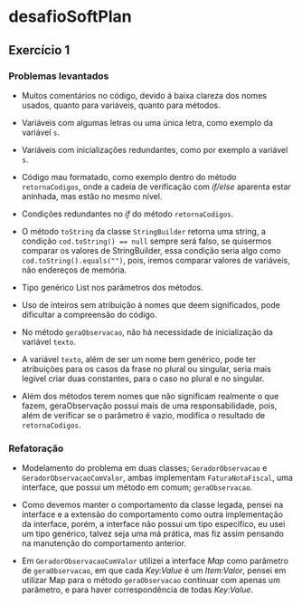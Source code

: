 # desafioSoftPlan

## Exercício 1

### Problemas levantados

* Muitos comentários no código, devido á baixa clareza dos nomes usados, quanto para variáveis, quanto para métodos.

* Variáveis com algumas letras ou uma única letra, como exemplo da variável `s`.

* Variáveis com inicializações redundantes, como por exemplo a variável `s`.

* Código mau formatado, como exemplo dentro do método `retornaCodigos`, onde a 
cadeia de verificação com *if/else* aparenta estar aninhada, mas estão no mesmo nível.

* Condições redundantes no *if* do método `retornaCodigos`.

* O método `toString` da classe `StringBuilder` retorna uma string, a condição `cod.toString() == null` 
sempre será falso, se quisermos comparar os valores de StringBuilder, 
essa condição seria algo como `cod.toString().equals("")`, pois, iremos comparar valores de variáveis, 
não endereços de memória.

* Tipo genérico List nos parâmetros dos métodos.

* Uso de inteiros sem atribuição á nomes que deem significados, pode dificultar a compreensão do código.

* No método `geraObservacao`, não há necessidade de inicialização da variável `texto`.

* A variável `texto`, além de ser um nome bem genérico, pode ter atribuições para os casos da 
frase no plural ou singular, seria mais legível criar duas constantes, para o caso no plural e no singular. 

* Além dos métodos terem nomes que não significam realmente o que fazem, geraObservação 
possui mais de uma responsabilidade, pois, além de verificar se o parâmetro é vazio, modifica o 
resultado de `retornaCodigos`.

### Refatoração

* Modelamento do problema em duas classes; `GeradorObservacao` e `GeradorObservacaoComValor`, ambas implementam `FaturaNotaFiscal`, uma interface, 
que possui um método em comum; `geraObservacao`.

* Como devemos manter o comportamento da classe legada, pensei na interface e a extensão do comportamento
como outra implementação da interface, porém, a interface não possui um tipo específico, eu usei um tipo genérico, 
talvez seja uma má prática, mas fiz assim pensando na manutenção do comportamento anterior.

* Em `GeradorObservacaoComValor` utilizei a interface *Map* como parâmetro de `geraObservacao`, em que cada *Key:Value* é
um *Item:Valor*, pensei em utilizar Map para o método `geraObservacao` continuar com apenas um parâmetro, e  para haver 
correspondência de todas *Key:Value*.
